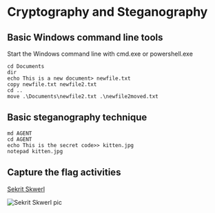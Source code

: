 # Cryptography and Steganography

## Basic Windows command line tools
Start the Windows command line with cmd.exe or powershell.exe

```Batchfile
cd Documents
dir
echo This is a new document> newfile.txt
copy newfile.txt newfile2.txt
cd ..
move .\Documents\newfile2.txt .\newfile2moved.txt
```

## Basic steganography technique
```Batchfile
md AGENT
cd AGENT
echo This is the secret code>> kitten.jpg
notepad kitten.jpg
```

## Capture the flag activities

[Sekrit Skwerl](https://twitter.com/sekritskwerl?lang=en)

![Sekrit Skwerl pic](https://pbs.twimg.com/media/DzQF5B6XcAA1LFN?format=jpg&name=900x900)

